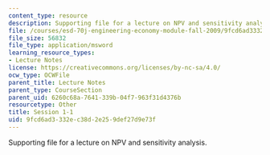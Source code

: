 ```yaml
---
content_type: resource
description: Supporting file for a lecture on NPV and sensitivity analysis.
file: /courses/esd-70j-engineering-economy-module-fall-2009/9fcd6ad3332ec38d2e259def27d9e73f_ESD70session1_1.xls
file_size: 56832
file_type: application/msword
learning_resource_types:
- Lecture Notes
license: https://creativecommons.org/licenses/by-nc-sa/4.0/
ocw_type: OCWFile
parent_title: Lecture Notes
parent_type: CourseSection
parent_uid: 6260c68a-7641-339b-04f7-963f31d4376b
resourcetype: Other
title: Session 1-1
uid: 9fcd6ad3-332e-c38d-2e25-9def27d9e73f
---
```

Supporting file for a lecture on NPV and sensitivity analysis.